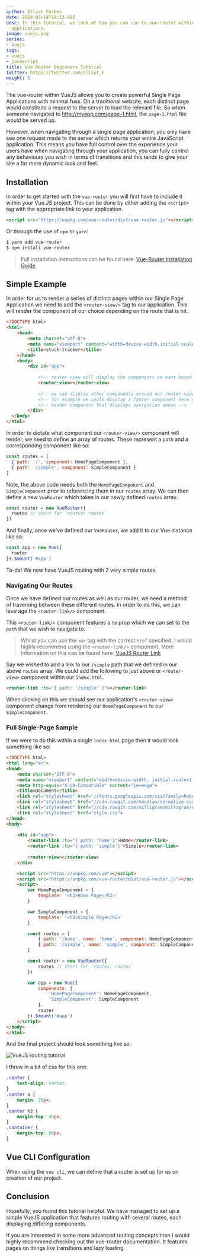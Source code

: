 ```yaml
---
author: Elliot Forbes
date: 2018-03-14T19:12:49Z
desc: In this tutorial, we look at how you can use to vue-router within your VueJS
  applications.
image: vuejs.png
series:
- vuejs
tags:
- vuejs
- javascript
title: Vue Router Beginners Tutorial
twitter: https://twitter.com/Elliot_F
weight: 5
---
```


The vue-router within VueJS allows you to create powerful Single Page Applications with minimal fuss. On a traditional website, each distinct page would constitute a request to the server to load the relevant file. So when someone navigated to http://myapp.com/page-1.html, the `page-1.html` file would be served up. 

However, when navigating through a single page application, you only have see one request made to the server which returns your entire JavaScript application. This means you have full control over the experience your users have when navigating through your application, you can fully control any behaviours you wish in terms of transitions and this tends to give your site a far more dynamic look and feel.

## Installation

In order to get started with the `vue-router` you will first have to include it within your Vue.JS project. This can be done by either adding the `<script>` tag with the appropriate link to your application.

```html
<script src="https://unpkg.com/vue-router/dist/vue-router.js"></script>
```

Or through the use of `npm` or `yarn`:

```js
$ yarn add vue-router
$ npm install vue-router
```

> Full installation instructions can be found here: [Vue-Router Installation Guide](https://router.vuejs.org/en/installation.html)

## Simple Example

In order for us to render a series of distinct pages within our Single Page Application we need to add the `<router-view/>` tag to our application. This will render the component of our choice depending on the route that is hit.

```html
<!DOCTYPE html>
<html>
    <head>
        <meta charset="utf-8">
        <meta name="viewport" content="width=device-width,initial-scale=1.0">
        <title>stock-tracker</title>
    </head>
    <body>
        <div id="app">
            
            <!-- router view will display the components we want based on route -->
            <router-view></router-view>
        
            <!-- we can display other components around our router-view -->
            <!-- for example we could display a footer component here or a -->
            <!-- header component that displays navigation above -->
        </div>
  </body>
</html>
```

In order to dictate what component our `<router-view/>` component will render, we need to define an array of routes. These represent a `path` and a corresponding component like so:

```js
const routes = [
  { path: '/', component: HomePageComponent },
  { path: '/simple', component: SimpleComponent }
]
```

Note, the above code needs both the `HomePageComponent` and `SimpleComponent` prior to referencing them in our `routes` array. We can then define a new `VueRouter` which takes in our newly defined `routes` array. 

```js
const router = new VueRouter({
  routes // short for `routes: routes`
})
```

And finally, once we've defined our `VueRouter`, we add it to our Vue instance like so:

```js
const app = new Vue({
  router
}).$mount('#app')
```

Ta-da! We now have VueJS routing with 2 very simple routes.

### Navigating Our Routes

Once we have defined our routes as well as our router, we need a method of traversing between these different routes. In order to do this, we can leverage the `<router-link/>` component. 

This `<router-link/>` component features a `to` prop which we can set to the `path` that we wish to navigate to. 

> Whilst you can use the `<a>` tag with the correct `href` specified, I would highly recommend using the `<router-link/>` component. More information on this can be found here: [VueJS Router Link](https://router.vuejs.org/en/api/router-link.html)

Say we wished to add a link to our `/simple` path that we defined in our above `routes` array. We could add the following to just above or `<router-view>` component within our `index.html`.

```html
<router-link :to="{ path: '/simple' }"></router-link>
```

When clicking on this we should see our application's `<router-view>` component change from rendering our `HomePageComponent` to our `SimpleComponent`.

### Full Single-Page Sample

If we were to do this within a single `index.html` page then it would look something like so:

```html
<!DOCTYPE html>
<html lang="en">
<head>
    <meta charset="UTF-8">
    <meta name="viewport" content="width=device-width, initial-scale=1.0">
    <meta http-equiv="X-UA-Compatible" content="ie=edge">
    <title>Document</title>
    <link rel="stylesheet" href="//fonts.googleapis.com/css?family=Roboto:300,300italic,700,700italic">
    <link rel="stylesheet" href="//cdn.rawgit.com/necolas/normalize.css/master/normalize.css">
    <link rel="stylesheet" href="//cdn.rawgit.com/milligram/milligram/master/dist/milligram.min.css">
    <link rel="stylesheet" href="style.css">
</head>
<body>
    
    <div id="app">
        <router-link :to="{ path: 'home'}">Home</router-link>
        <router-link :to="{ path: 'simple'}">Simple</router-link>
        
        <router-view></router-view>
    </div>

    <script src="https://unpkg.com/vue"></script>
    <script src="https://unpkg.com/vue-router/dist/vue-router.js"></script>
    <script>
        var HomePageComponent = {
            template: '<h2>Home Page</h2>'
        }

        var SimpleComponent = {
            template: '<h2>Simple Page</h2>'
        }

        const routes = [
            { path: '/home', name: 'home', component: HomePageComponent },
            { path: '/simple', name: 'simple', component: SimpleComponent }
        ]

        const router = new VueRouter({
            routes // short for `routes: routes`
        })

        var app = new Vue({
            components: {
                'HomePageComponent': HomePageComponent,
                'SimpleComponent': SimpleComponent
            },
            router
        }).$mount('#app')
    </script>
</body>
</html>
```

And the final project should look something like so:

![VueJS routing tutorial](https://s3-eu-west-1.amazonaws.com/images.tutorialedge.net/vuejs-routing-tutorial-01.png)

I threw in a bit of css for this one:

```css
.center {
    text-align: center;
}
.center a {
    margin: 20px;
}
.center h2 {
    margin-top: 40px;
}
.container {
    margin-top: 80px;
}
```

## Vue CLI Configuration

When using the `vue cli`, we can define that a router is set up for us on creation of our project. 

## Conclusion

Hopefully, you found this tutorial helpful. We have managed to set up a simple VueJS application that features routing with several routes, each displaying differing components. 

If you are interested in some more advanced routing concepts then I would highly recommend checking out the vue-router documentation. It features pages on things like transitions and lazy loading. 